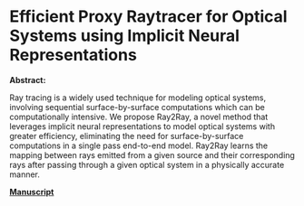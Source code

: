 # Efficient Proxy Raytracer for Optical Systems using Implicit Neural Representations

**Abstract:**

Ray tracing is a widely used technique for modeling optical systems, involving 
sequential surface-by-surface computations which can be computationally 
intensive.
We propose Ray2Ray, a novel method that leverages implicit neural representations to 
model optical systems with greater efficiency, eliminating the need for 
surface-by-surface computations in a single pass end-to-end model.
Ray2Ray learns the mapping between rays emitted from a given source and their 
corresponding rays after passing through a given optical system in a physically 
accurate manner.

[**Manuscript**](#)


